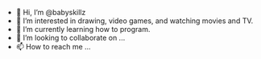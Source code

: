 - 👋 Hi, I’m @babyskillz
- 👀 I’m interested in drawing, video games, and watching movies and TV. 
- 🌱 I’m currently learning how to program. 
- 💞️ I’m looking to collaborate on ...
- 📫 How to reach me ...

<!---
babyskillz/babyskillz is a ✨ special ✨ repository because its `README.md` (this file) appears on your GitHub profile.
You can click the Preview link to take a look at your changes.
--->
